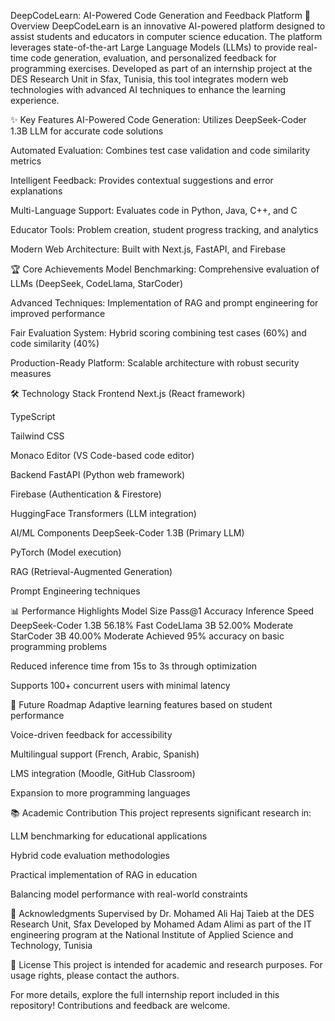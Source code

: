 DeepCodeLearn: AI-Powered Code Generation and Feedback Platform
📌 Overview
DeepCodeLearn is an innovative AI-powered platform designed to assist students and educators in computer science education. The platform leverages state-of-the-art Large Language Models (LLMs) to provide real-time code generation, evaluation, and personalized feedback for programming exercises. Developed as part of an internship project at the DES Research Unit in Sfax, Tunisia, this tool integrates modern web technologies with advanced AI techniques to enhance the learning experience.

✨ Key Features
AI-Powered Code Generation: Utilizes DeepSeek-Coder 1.3B LLM for accurate code solutions

Automated Evaluation: Combines test case validation and code similarity metrics

Intelligent Feedback: Provides contextual suggestions and error explanations

Multi-Language Support: Evaluates code in Python, Java, C++, and C

Educator Tools: Problem creation, student progress tracking, and analytics

Modern Web Architecture: Built with Next.js, FastAPI, and Firebase

🏆 Core Achievements
Model Benchmarking: Comprehensive evaluation of LLMs (DeepSeek, CodeLlama, StarCoder)

Advanced Techniques: Implementation of RAG and prompt engineering for improved performance

Fair Evaluation System: Hybrid scoring combining test cases (60%) and code similarity (40%)

Production-Ready Platform: Scalable architecture with robust security measures

🛠️ Technology Stack
Frontend
Next.js (React framework)

TypeScript

Tailwind CSS

Monaco Editor (VS Code-based code editor)

Backend
FastAPI (Python web framework)

Firebase (Authentication & Firestore)

HuggingFace Transformers (LLM integration)

AI/ML Components
DeepSeek-Coder 1.3B (Primary LLM)

PyTorch (Model execution)

RAG (Retrieval-Augmented Generation)

Prompt Engineering techniques

📊 Performance Highlights
Model	Size	Pass@1 Accuracy	Inference Speed
DeepSeek-Coder	1.3B	56.18%	Fast
CodeLlama	3B	52.00%	Moderate
StarCoder	3B	40.00%	Moderate
Achieved 95% accuracy on basic programming problems

Reduced inference time from 15s to 3s through optimization

Supports 100+ concurrent users with minimal latency


🚀 Future Roadmap
Adaptive learning features based on student performance

Voice-driven feedback for accessibility

Multilingual support (French, Arabic, Spanish)

LMS integration (Moodle, GitHub Classroom)

Expansion to more programming languages

📚 Academic Contribution
This project represents significant research in:

LLM benchmarking for educational applications

Hybrid code evaluation methodologies

Practical implementation of RAG in education

Balancing model performance with real-world constraints

🙏 Acknowledgments
Supervised by Dr. Mohamed Ali Haj Taieb at the DES Research Unit, Sfax
Developed by Mohamed Adam Alimi as part of the IT engineering program at the National Institute of Applied Science and Technology, Tunisia

📄 License
This project is intended for academic and research purposes. For usage rights, please contact the authors.

For more details, explore the full internship report included in this repository! Contributions and feedback are welcome.
